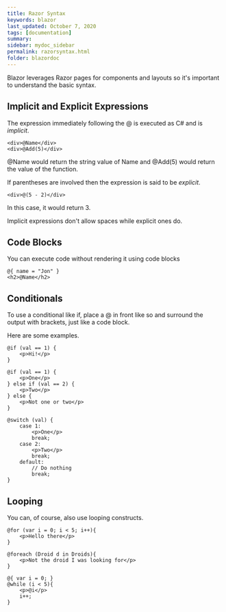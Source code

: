 ```yaml
---
title: Razor Syntax
keywords: blazor
last_updated: October 7, 2020
tags: [documentation]
summary: 
sidebar: mydoc_sidebar
permalink: razorsyntax.html
folder: blazordoc
---
```



Blazor leverages Razor pages for components and layouts so it's important to understand the basic syntax.

## Implicit and Explicit Expressions

The expression immediately following the @ is executed as C# and is *implicit*.
```
<div>@Name</div>
<div>@Add(5)</div>
```
@Name would return the string value of Name and @Add(5) would return the value of the function.

If parentheses are involved then the expression is said to be *explicit*.
```
<div>@(5 - 2)</div>
```
In this case, it would return 3.

Implicit expressions don't allow spaces while explicit ones do.

## Code Blocks

You can execute code without rendering it using code blocks

```
@{ name = "Jon" }
<h2>@Name</h2>
```

## Conditionals

To use a conditional like if, place a @ in front like so and surround the output with brackets, just like a code block.

Here are some examples.

```
@if (val == 1) {
    <p>Hi!</p>
}

@if (val == 1) {
    <p>One</p>
} else if (val == 2) {
    <p>Two</p>
} else {
    <p>Not one or two</p>
}

@switch (val) {
    case 1:
        <p>One</p>
        break;
    case 2:
        <p>Two</p>
        break;
    default:
        // Do nothing
        break;
}
```

## Looping

You can, of course, also use looping constructs.

```
@for (var i = 0; i < 5; i++){
    <p>Hello there</p>
}

@foreach (Droid d in Droids){
    <p>Not the droid I was looking for</p>
}

@{ var i = 0; }
@while (i < 5){
    <p>@i</p>
    i++;
}
```